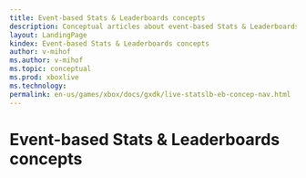 ```yaml
---
title: Event-based Stats & Leaderboards concepts
description: Conceptual articles about event-based Stats & Leaderboards.
layout: LandingPage
kindex: Event-based Stats & Leaderboards concepts
author: v-mihof
ms.author: v-mihof
ms.topic: conceptual
ms.prod: xboxlive
ms.technology: 
permalink: en-us/games/xbox/docs/gxdk/live-statslb-eb-concep-nav.html
---
```


# Event-based Stats & Leaderboards concepts


<!-- ### In this section

| Article | Description |
|---------|-------------|
| [__](__) | __ |
| [__](__) | __ |
| [__](__) | __ | -->
